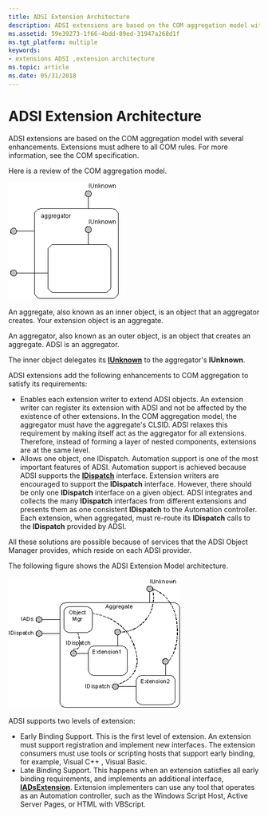 ```yaml
---
title: ADSI Extension Architecture
description: ADSI extensions are based on the COM aggregation model with several enhancements. Extensions must adhere to all COM rules. For more information, see the COM specification.
ms.assetid: 59e39273-1f66-4bdd-89ed-31947a268d1f
ms.tgt_platform: multiple
keywords:
- extensions ADSI ,extension architecture
ms.topic: article
ms.date: 05/31/2018
---
```


# ADSI Extension Architecture

ADSI extensions are based on the COM aggregation model with several enhancements. Extensions must adhere to all COM rules. For more information, see the COM specification.

Here is a review of the COM aggregation model.

![com aggregation model](images/comagmod.png)

An aggregate, also known as an inner object, is an object that an aggregator creates. Your extension object is an aggregate.

An aggregator, also known as an outer object, is an object that creates an aggregate. ADSI is an aggregator.

The inner object delegates its [**IUnknown**](https://msdn.microsoft.com/en-us/library/ms680509(v=VS.85).aspx) to the aggregator's **IUnknown**.

ADSI extensions add the following enhancements to COM aggregation to satisfy its requirements:

-   Enables each extension writer to extend ADSI objects. An extension writer can register its extension with ADSI and not be affected by the existence of other extensions. In the COM aggregation model, the aggregator must have the aggregate's CLSID. ADSI relaxes this requirement by making itself act as the aggregator for all extensions. Therefore, instead of forming a layer of nested components, extensions are at the same level.
-   Allows one object, one IDispatch. Automation support is one of the most important features of ADSI. Automation support is achieved because ADSI supports the [**IDispatch**](https://msdn.microsoft.com/en-us/library/ms221608(v=VS.71).aspx) interface. Extension writers are encouraged to support the **IDispatch** interface. However, there should be only one **IDispatch** interface on a given object. ADSI integrates and collects the many **IDispatch** interfaces from different extensions and presents them as one consistent **IDispatch** to the Automation controller. Each extension, when aggregated, must re-route its **IDispatch** calls to the **IDispatch** provided by ADSI.

All these solutions are possible because of services that the ADSI Object Manager provides, which reside on each ADSI provider.

The following figure shows the ADSI Extension Model architecture.

![adsi extension model architecture](images/adsiexmo.png)

ADSI supports two levels of extension:

-   Early Binding Support. This is the first level of extension. An extension must support registration and implement new interfaces. The extension consumers must use tools or scripting hosts that support early binding, for example, Visual C++ , Visual Basic.
-   Late Binding Support. This happens when an extension satisfies all early binding requirements, and implements an additional interface, [**IADsExtension**](/windows/desktop/api/Iads/nn-iads-iadsextension). Extension implementers can use any tool that operates as an Automation controller, such as the Windows Script Host, Active Server Pages, or HTML with VBScript.

 

 




